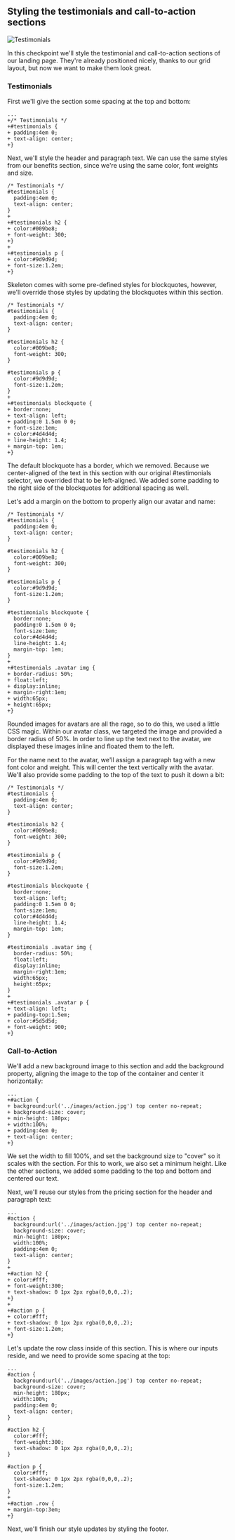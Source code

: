 ## Styling the testimonials and call-to-action sections

![Testimonials](https://bloc-books.s3.amazonaws.com/jottly/15-testimonials.png)

In this checkpoint we'll style the testimonial and call-to-action sections of our landing page. They're already positioned nicely, thanks to our grid layout, but now we want to make them look great.

### Testimonials

First we'll give the section some spacing at the top and bottom:

```css(stylesheets/base.css)
...
+/* Testimonials */
+#testimonials {
+ padding:4em 0;
+ text-align: center;
+}
```

Next, we'll style the header and paragraph text. We can use the same styles from our benefits section, since we're using the same color, font weights and size.

```css(stylesheets/base.css)
/* Testimonials */
#testimonials {
  padding:4em 0;
  text-align: center;
}
+
+#testimonials h2 {
+ color:#009be8;
+ font-weight: 300;
+}
+
+#testimonials p {
+ color:#9d9d9d;
+ font-size:1.2em;
+}
```

Skeleton comes with some pre-defined styles for blockquotes, however, we'll override those styles by updating the blockquotes within this section.

```css(stylesheets/base.css)
/* Testimonials */
#testimonials {
  padding:4em 0;
  text-align: center;
}

#testimonials h2 {
  color:#009be8;
  font-weight: 300;
}

#testimonials p {
  color:#9d9d9d;
  font-size:1.2em;
}
+
+#testimonials blockquote {
+ border:none;
+ text-align: left;
+ padding:0 1.5em 0 0;
+ font-size:1em;
+ color:#4d4d4d;
+ line-height: 1.4;
+ margin-top: 1em;
+}
```

The default blockquote has a border, which we removed. Because we center-aligned of the text in this section with our original #testimonials selector, we overrided that to be left-aligned. We added some padding to the right side of the blockquotes for additional spacing as well.

Let's add a margin on the bottom to properly align our avatar and name:

```css(stylesheets/base.css)
/* Testimonials */
#testimonials {
  padding:4em 0;
  text-align: center;
}

#testimonials h2 {
  color:#009be8;
  font-weight: 300;
}

#testimonials p {
  color:#9d9d9d;
  font-size:1.2em;
}

#testimonials blockquote {
  border:none;
  padding:0 1.5em 0 0;
  font-size:1em;
  color:#4d4d4d;
  line-height: 1.4;
  margin-top: 1em;
}
+
+#testimonials .avatar img {
+ border-radius: 50%;
+ float:left;
+ display:inline;
+ margin-right:1em;
+ width:65px;
+ height:65px;
+}
```

Rounded images for avatars are all the rage, so to do this, we used a little CSS magic. Within our avatar class, we targeted the image and provided a border radius of 50%. In order to line up the text next to the avatar, we displayed these images inline and floated them to the left.

For the name next to the avatar, we'll assign a paragraph tag with a new font color and weight. This will center the text vertically with the avatar. We'll also provide some padding to the top of the text to push it down a bit:

```css(stylesheets/base.css)
/* Testimonials */
#testimonials {
  padding:4em 0;
  text-align: center;
}

#testimonials h2 {
  color:#009be8;
  font-weight: 300;
}

#testimonials p {
  color:#9d9d9d;
  font-size:1.2em;
}

#testimonials blockquote {
  border:none;
  text-align: left;
  padding:0 1.5em 0 0;
  font-size:1em;
  color:#4d4d4d;
  line-height: 1.4;
  margin-top: 1em;
}

#testimonials .avatar img {
  border-radius: 50%;
  float:left;
  display:inline;
  margin-right:1em;
  width:65px;
  height:65px;
}
+
+#testimonials .avatar p {
+ text-align: left;
+ padding-top:1.5em;
+ color:#5d5d5d;
+ font-weight: 900;
+}
```

### Call-to-Action

We'll add a new background image to this section and add the background property, aligning the image to the top of the container and center it horizontally:

```css(stylesheets/base.css)
...
+#action {
+ background:url('../images/action.jpg') top center no-repeat;
+ background-size: cover;
+ min-height: 180px;
+ width:100%;
+ padding:4em 0;
+ text-align: center;
+}
```

We set the width to fill 100%, and set the background size to "cover" so it scales with the section. For this to work, we also set a minimum height. Like the other sections, we added some padding to the top and bottom and centered our text.

Next, we'll reuse our styles from the pricing section for the header and paragraph text:

```css(stylesheets/base.css)
...
#action {
  background:url('../images/action.jpg') top center no-repeat;
  background-size: cover;
  min-height: 180px;
  width:100%;
  padding:4em 0;
  text-align: center;
}
+
+#action h2 {
+ color:#fff;
+ font-weight:300;
+ text-shadow: 0 1px 2px rgba(0,0,0,.2);
+}
+
+#action p {
+ color:#fff;
+ text-shadow: 0 1px 2px rgba(0,0,0,.2);
+ font-size:1.2em;
+}
```

Let's update the row class inside of this section. This is where our inputs reside, and we need to provide some spacing at the top:

```css(stylesheets/base.css)
...
#action {
  background:url('../images/action.jpg') top center no-repeat;
  background-size: cover;
  min-height: 180px;
  width:100%;
  padding:4em 0;
  text-align: center;
}

#action h2 {
  color:#fff;
  font-weight:300;
  text-shadow: 0 1px 2px rgba(0,0,0,.2);
}

#action p {
  color:#fff;
  text-shadow: 0 1px 2px rgba(0,0,0,.2);
  font-size:1.2em;
}
+
+#action .row {
+ margin-top:3em;
+}
```

Next, we'll finish our style updates by styling the footer.
